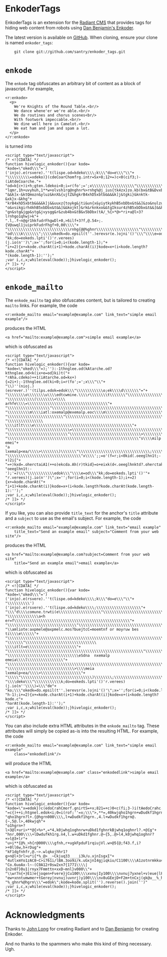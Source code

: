 EnkoderTags
===========
EnkoderTags is an extension for the [Radiant CMS][1] that provides tags for hiding web content from robots using [Dan Benjamin's Enkoder][2]. 

The latest version is available on [GitHub][5]. When cloning, ensure your clone is named `enkoder_tags`:

        git clone git://github.com/santry/enkoder_tags.git
	

`enkode`
========
The `enkode` tag obfuscates an arbitrary bit of content as a block of javascript. For example, 

	<r:enkode>
	  <p>
	    We're Knights of the Round Table.<br/>
	    We dance whene'er we're able.<br/>
	    We do routines and chorus scenes<br/>
	    With footwork impeccable.<br/>
	    We dine well here in Camelot.<br/>
	    We eat ham and jam and spam a lot.
	  </p>
	</r:enkode>
	
is turned into

	<script type="text/javascript">
	/* <![CDATA[ */
	function hivelogic_enkoder(){var kode=
	"kode=\"oked\\\"=')('injo).e(rsvere).''t(lispe.od=kdeko\\\\;k\\\"do=e\\\"\\"+
	"\\\\\\\\\\=xdeko)}(cdeCoarChomfrg.intr=Sx+8;12+=)c<0(cif3;)-(iAtdeCoarche."+
	"od=k{c+)i+h;gten.ldekoi<0;i=r(fo';=';x\\\\\\\\\\\\\\\\\\\"\\\\\\\\\\\\*,+*"+
	"lqmr,1h+uvyhuh,1**w+olvsh1rg@nghnr%>rnhg%@j_ius{tk4zx}zo.kb(bx&tB&Dvxbtb&&"+
	"&&k]x-&ktQmozn&yluz&knX&{ujtZ&hgkrB4xhD5xbtb&&&&k]j&tgki}&knktk-&xk}x-&khg"+
	"krB4xhD5xbtb&&&&k]j&&uuxz{toykg&jti&un{x&yiytkykhB5xbDbx&t&&]&zo&nulzuu}qx"+
	"o&vsikgirh4khB5xbDbx&t&&]&&kojkt}&rk&rknkxo&&tgIksur4zhB5xbDbx&t&&]&&kgk&z"+
	"gn&stg&jgp&stg&jvysgg&r&zub4bx&tB&v5bDbx(tA/_%{>*@>*ri+u@l>3?lrnhgo1qhwj>k"+
	".l,.f~n@gr1hkfudrFhgwDl+0,>6ilf+3?f,@.54>;.{V@uwql1juiprkFudrFhgf+0,00\\\\"+
	"\\\\\\\\\\\\\\\\\\\\\\\\\\\\rnhg{@@%ghnr\\\\\\\\\\\\\\\\\\\"\\\\\\\\\\\\e="+
	"od\\\\k\\\\\\\";\\\\okedk=do.epsil(t''.)erevsr(e.)ojni'()'\\\"\\\\e=od\\\""+
	"kk;do=eokeds.lpti'()'r.verees)(j.io(n'')\";x='';for(i=0;i<(kode.length-1);"+
	"i+=2){x+=kode.charAt(i+1)+kode.charAt(i)}kode=x+(i<kode.length?kode.charAt"+
	"(kode.length-1):'');"
	;var i,c,x;while(eval(kode));}hivelogic_enkoder();
	/* ]]> */
	</script>


`enkode_mailto`
===============
The `enkode_mailto` tag also obfuscates content, but is tailored to creating `mailto` links. For example, the code

	<r:enkode_mailto email="example@example.com" link_text="simple email example"/>

produces the HTML

	<a href="mailto:example@example.com">simple email example</a>

which is obfuscated as

	<script type="text/javascript">
	/* <![CDATA[ */
	function hivelogic_enkoder(){var kode=
	"kode=\"oked\\\"=);''):-1thnglee.od(kAtarche.od?kthnglee.od<k(ix+e=od}ki)t("+
	"rAha.cdeko)++1(iAtarche.od=kx+){=2i+);-1thnglee.od(ki<0;i=r(fo';=';x\\\"\\"+
	"\\)''(nioj.)(esrever.)''(tilps.edok=edok\\\"\\\\\\\\\\\\o;ek\\\\d\\\\\\\"="+
	"\\\\\\\\o\\\\\\\\u\\\\edtcwmine.\\\\r\\\\\\\\t\\\\\\\"\\\\\\\\\\\\\\\\\\\\"+
	"\\\\\\\\\\\\(\\\\\\\\<\\\\ arhfe\\\\=\\\\\\\\\\\\\\\\\\\\\\\\\\\\\\\\\\\\"+
	"\\\\\\\\\\\\\\\\\\\"\\\\\\\\\\\\\\\\\\\\\\\\\\\\\\\\\\\\\\\\\\\\\\\\\\\\\\"+
	"\\\\\\\\\\m\\\\iatl:oxemalp@exemalp.eoc\\\\m\\\\\\\\\\\\\\\\\\\\\\\\\\\\\\"+
	"\\\\\\\\\\\\\\\\\\\\\\\\\"\\\\\\\\\\\\\\\\\\\\\\\\\\\\\\\\\\\\\\\\\\\\\\\\"+
	"\\\\\\\\\\\\\\\\ \\\\itlt\\\\e\\\\\\\\\\\\\\\\\\\\\\\\\\\\\\\\\\\\\\\\\\\\"+
	"\\\\\\\\\\\\\\\\\\\\\\\\\\\\=\\\\\\\\\\\\\\\\\\\\\\\\\\\\\\\\\\\\\\\\\\\\"+
	"\\\\\\\\\\\\\\\\\\\\\\\\\\\"\\\\\\\\\\\\\\\\\\\\\\\\\\\\\\\\>\\\\\\\\\\\\"+
	"\\\\\\\\\\\\\\\\\\\\\\\\\\\\\\\\\\\\\\\\\\\\\\\\\\\\\\\\\\\"s\\\\milp emei"+
	"a lxemalp<ea/\\\\>\\\\\\\\)\\\\\\\"\\\\\\\\\\\\\\\\\\\\\\\\\\\\\\\\;\\\\\\"+
	"\\\\\\\\\\\\\\\\\\\\\\\\\\\\\\\\\"x\\\\';;=o'(f=r;i<0kid(.oeeglhn1t;-+)2i{"+
	"=+)kxd=.oherctaiA1(++o)ekcda.Ah(r)tkid}=o+eixk(d<.oeeglhnktd?.oherctakAd(."+
	"oeeglhn1t:-');'=)\\\"\\\\\\\\\\\\edok\\\"\\\\e=od\\\"kk;do=eokeds.lpti'()'"+
	"r.verees)(j.io(n'')\";x='';for(i=0;i<(kode.length-1);i+=2){x+=kode.charAt("+
	"i+1)+kode.charAt(i)}kode=x+(i<kode.length?kode.charAt(kode.length-1):'');"
	;var i,c,x;while(eval(kode));}hivelogic_enkoder();
	/* ]]> */
	</script>

If you like, you can also provide `title_text` for the anchor's `title` attribute and a `subject` to use as the email's subject. For example, the code

	<r:enkode_mailto email="example@example.com" link_text="email example"
		title_text="Send an example email" subject="Comment from your web site"/>
		
produces the HTML

	<a href="mailto:example@example.com?subject=Comment from your web site"
		title="Send an example email">email example</a>

which is obfuscated as

	<script type="text/javascript">
	/* <![CDATA[ */
	function hivelogic_enkoder(){var kode=
	"kode=\"oked\\\"=')('injo).e(rsvere).''t(lispe.od=kdeko\\\\;k\\\"do=e\\\"\\"+
	"\\\\\\\\\\')('injo).e(rsvere).''t(lispe.od=kdeko\\\\;\\\\\\\\\\\\\\\\\\\\"+
	"\\\"d\\\\comune.trwti(e\\\\\\\\\\\\\\\\\\\"\\\\\\\\\\\\\\\\\\\\\\\\\\\\\\"+
	"\\\\\\\\\\\\\\a<h er=f\\\\\\\\\\\\\\\\\\\\\\\\\\\\\\\\\\\\\\\\\\\\\\\\\\\\"+
	"\\\\\\\\\\\\\\\\\\\\\\\\\\\\\\\"\\\\\\\\\\\\\\\\\\\\\\\\\\\\\\\\\\\\\\\\\\"+
	"\\amliote:axpmele@axpmelc.mos?buejtcC=moemtnf or moyruw bes ti\\\\e\\\\\\"+
	"\\\\\\\\\\\\\\\\\\\\\\\\\\\\\\\\\\\\\\\\\\\\\\\\\\\\\\\\\\\\\\\\\\\\\\\\\\"+
	"\\\\\\\"\\\\\\\\\\\\\\\\\\\\\\\\\\\\\\\\ \\\\itlt=e\\\\\\\\\\\\\\\\\\\\\\"+
	"\\\\\\\\\\\\\\\\\\\\\\\\\\\\\\\\\\\\\\\\\\\\\\\\\\\\\\\\\\\\\"\\\\\\\\\\\\"+
	"\\\\\\\\\\\\\\\\\\\\\\\\\\\\\\\\eSdna  nxemalp emeia\\\\l\\\\\\\\\\\\\\\\"+
	"\\\\\\\\\\\\\\\\\\\\\\\\\\\\\\\\\\\\\\\\\\\\\\\\\\\\\\\\\\\\\\\\\\\\\\\"\\"+
	"\\\\\\\\\\\\\\\\\\\\\\\\\\\\\\>\\\\meia lxemalp<ea/\\\\>\\\\\\\\\\\\\\\\\\"+
	"\\\\\"\\\\\\\\\\\\\\\\\\\\\\\\\\\\\\\\)\\\\\\\\;\\\\\\\\\\\\\\\\\\\\\\\"="+
	"\\\\deko\\\"\\\\\\\\\\\\k;do=eokeds.lpti'()'r.verees)(j.io(n''\\\\)=\\\"de"+
	"ko;\\\"okedk=do.epsil(t''.)erevsr(e.)ojni'()'\";x='';for(i=0;i<(kode.lengt"+
	"h-1);i+=2){x+=kode.charAt(i+1)+kode.charAt(i)}kode=x+(i<kode.length?kode.c"+
	"harAt(kode.length-1):'');"
	;var i,c,x;while(eval(kode));}hivelogic_enkoder();
	/* ]]> */
	</script>
	
You can also include extra HTML attributes in the `enkode_mailto` tag. These attributes
will simply be copied as-is into the resulting HTML. For example, the code 

    <r:enkode_mailto email="example@example.com" link_text="simple email example"
        class="enkodedlink"/>
        
will produce the HTML 

    <a href="mailto:example@example.com" class="enkodedlink">simple email example</a>
    
which is obfuscated as

    <script type="text/javascript">
    /* <![CDATA[ */
    function hivelogic_enkoder(){var kode=
    "kode=\"x=edok})c(edoCrahCmorf.gnirtS=+x;821=+c)0<c(fi;3-)i(tAedoCrahc.edok"+
    "=c{)++i;htgnel.edok<i;0=i(rof;''=x;\\\">,**=,40kwjqho1hgrn+wDudkf1hgrnBkwj"+
    "qho1hgrn?l+.{@hgrn000\\\\,l+wDudkf1hgrn.,4.l+wDudkf1hgrn@.{~,5@.l>,40kwjqh"+
    "o1hgrn+?l>3@l+uri>**@{>%>*,=*4,k0jwhq1oghnrw+uDkd1fghnrkBjwhq1oghnrl?.+@{g"+
    "hnr,000\\\\+lDwdufkh1rg.n4,l.w+uDkd1fghnr.@~{5,.@>l4,k0jwhq1oghnr?+>l@3+lr"+
    "u>i**{@%_>h{r@000\\\\gfnh,r+ugkFpduF1rqiujVl.w>@5{@;f43.f,i?>+0ll6w,h+rDug"+
    "kF1dgfnhfr,@.~>.wlqkojhhr1?g>n@l+3rl>u*i{*%_@>__~Ckjuq33____i3k/u.xjnIsgxI"+
    "4utlxmYo1zAC8~C>i761i/lBA.3oo9z/k.uGxjnI4gjiqkiu/C1100\\\\A1zotnrmkku4BjAq"+
    "Co.6uoAx-l~-(C0A12r0sw2xn7{1771\\\\|{n2n07}0u1|rnyx7Fmmttn+xxD~mnl}v000\\"+
    "\\wr7n{+}E1)e{joqen+Fvere}jCu100\\\\xvnujIy100\\\\nvnuj7yxnel+v)eue|lFje|e"+
    "ew+xnntumwmer+tGerey|nvnuj)uvnrj)y100\\\\nv8uGEejD+F2m+tnCxj(qk@u__%_hgrn@"+
    "%_ghnr%@hgrn\\\"=edok\";kode=kode.split('').reverse().join('')"
    ;var i,c,x;while(eval(kode));}hivelogic_enkoder();
    /* ]]> */
    </script>


Acknowledgments
===============
Thanks to [John Long][4] for creating Radiant and to [Dan Benjamin][4] for creating Enkoder.

And no thanks to the spammers who make this kind of thing necessary. Ugh.
	
	
[1]: http://radiantcms.org/
[2]: http://hivelogic.com/articles/2006/02/07/enkoder_plugin
[3]: http://wiseheartdesign.com/
[4]: http://hivelogic.com/	
[5]: http://github.com/santry/enkoder_tags/